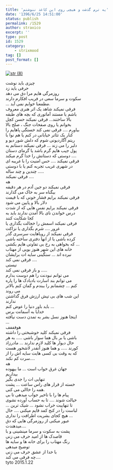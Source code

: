 ```yaml
---
title: 'یه ترم گذشت و هیچی روی این کاغذ ننوشتم'
date: '1396/6/25 14:51:00'
status: publish
permalink: /1529
author: straxico
excerpt: ''
type: post
id: 1529
category:
    - strixmood
tag: []
post_format: []
---
```

[![str (8)](../../uploads/2015/08/str-8.jpg)](http://localhost/wp-content/uploads/2015/08/str-8.jpg)

ﭼﯿﺰﯼ ﺑﺎﯾﺪ ﻧﻮﺷﺖ  
ﺣﺮﻓﯽ ﺑﺎﯾﺪ ﺯﺩ  
ﺭﻭﺯﻣﺮﮔﯽ ﻫﺎﯾﻢ ﻣﺮﺍ ﺩﻕ ﻣﯽ ﺩﻫﺪ  
ﺳﮑﻮﺕ ﻭ ﺳﺮﻣﺎ ﺳﻌﯽ ﺩﺭ ﻓﺮﯾﺐ ﺍﻓﮑﺎﺭﻡ ﺩﺍﺭﻧﺪ  
… ﻣﻄﻤﻌﻨﺎ ﺧﻮﺍﺑﻢ ﻧﻤﯽ ﺁﯾﺪ.  
ﻓﺮﻗﯽ ﻧﻤﯿﮑﻨﺪ ﺷﺎﻫﺪ ﯾﮏ ﺍﺛﺮ ﻫﻨﺮﯼ ﻣﻌﺮﻭﻑ  
ﺑﺎﺷﻢ ﯾﺎ ﻣﺴﺘﻨﺪ ﺁﻣﺎﺗﻮﺭﯼ ﮐﻪ ﺑﭽﻪ ﻫﺎﯼ ﻃﺒﻘﻪ  
ﺑﺎﻻ ﺳﺎﺧﺘﻨﺪ… ﻓﺮﻗﯽ ﻧﻤﯿﮑﻨﺪ ﺣﺴﻦ ﮐﭽﻞ  
ﺑﺨﻮﺍﻧﻢ ﯾﺎ ﺭﻭﯼ ﺻﻔﺤﺎﺕ ﺟﻨﮓ ، ﺻﻠﺢ ﺑﺎﻻ  
ﺑﯿﺎﻭﺭﻡ .… ﻓﺮﻗﯽ ﻧﻤﯽ ﮐﻨﺪ ﺧﺴﺘﮕﯽ ﭘﺎﻫﺎﯾﻢ ﺭﺍ  
ﮐﻨﺎﺭ ﯾﮏ ﺗﺌﺎﺗﺮ ﺧﯿﺎﺑﺎﻧﯽ ﺩﺭ ﮐﻨﻢ ﯾﺎ ﻫﻢ ﻧﻮﺍ ﺑﺎ  
ﺭﯾﺘﻢ ﺁﮔﺎﺭﺩﯾﻮﻧﯽ ﺷﻮﻡ ﮐﻪ ﺩﻟﺶ ﺷﻮﺭ ﺩﯾﻮ ﻭ  
ﺩﻟﺒﺮ ﺭﺍ ﻣﯽ ﺯﻧﺪ … ﻓﺮﻗﯽ ﻧﻤﯿﮑﻨﺪ ﺩﺳﺘﺎﻧﻢ ﺑﻪ  
ﭘﻮﻝ ﺟﯿﺐ ﻫﺎﯾﻢ ﮔﺮﻡ ﺑﺎﺷﺪ ﯾﺎ ﮔﺮﻣﺎﯼ ﺩﺳﺘﺎﻥ  
ﺩﻭﺳﺘﯽ ﮐﻪ ﺩﺳﺘﺎﻧﺶ ﺭﺍ ﺧﺪﺍ ﮔﺮﻡ ﻣﯿﮑﻨﺪ .…  
ﻓﺮﻗﯽ ﻧﻤﯿﮑﻨﺪ .… ﺣﺲ ﺍﻣﻨﯿﺖ ﺭﺍ ﺑﺎ ﻏﺮﯾﺒﻪ ﺍﯼ  
ﺩﺭ ﺷﻬﺮﯼ ﻏﺮﯾﺐ ﺗﺠﺮﺑﻪ ﮐﻨﻢ ﯾﺎ ﺑﺎ ﺩﻭﺳﺘﯽ  
ﭼﻨﺪﯾﻦ ﻭ ﭼﻨﺪ ﺳﺎﻟﻪ ..…  
ﻓﺮﻗﯽ ﻧﻤﯿﮑﻨﺪ .…  
ﻫﻪ  
ﻓﺮﻗﯽ ﻧﻤﯿﮑﻨﺪ ﺩﻭ ﺟﯿﻦ ﺁﺩﻡ ﺩﺭ ﻫﺮ ﺩﻗﯿﻘﻪ  
ﺑﯿﮕﻨﺎﻩ ﺳﺮ ﺑﻪ ﺧﺎﮎ ﻣﯽ ﮔﺬﺍﺭﻧﺪ  
ﻓﺮﻗﯽ ﻧﻤﯿﮑﻨﺪ ﺑﺮﺍﯾﻢ ﻓﺸﺎﺭ ﺧﻮﻧﯽ ﮐﻪ ﺑﺎ ﻗﯿﻤﺖ  
ﺩﻻﺭ ﺑﺎﻻ ﻭ ﭘﺎﯾﯿﻦ ﻣﯽ ﺷﻮﺩ  
ﻓﺮﻗﯽ ﻧﻤﯿﮑﻨﺪ ﺑﺮﺍﯾﻢ ﻧﻔﺲ ﻫﺎﯾﯽ ﮐﻪ ﺍﺯ ﺷﺪﺕ  
ﺩﺭﺱ ﺧﻮﺍﻧﺪﻥ ﻧﺎﯼ ﺑﺎﻻ ﺁﻣﺪﻥ ﻧﺪﺍﺭﻧﺪ ﺑﺎﯾﺪ ﺑﻪ  
ﮐﺠﺎ ﺷﮑﺎﯾﺖ ﮐﻨﻨﺪ  
ﻓﺮﻗﯽ ﻧﻤﯿﮑﻨﺪ ﺍﺳﻤﺶ ﺭﺍ ﺧﺠﺎﻟﺖ ﺑﮕﺬﺍﺭﯼ ﯾﺎ  
ﻏﺮﻭﺭ .… ﺷﺮﻡ ﺑﮕﺬﺍﺭﯼ ﯾﺎ ﻧﺰﺍﮐﺖ  
ﻓﺮﻗﯽ ﻧﻤﯿﮑﻨﺪ ﺍﺯ ﺭﻭﯾﺎﻫﺎﯾﺖ ﺳﺮﺳﺮﯼ ﮔﺬﺭ  
ﮐﺮﺩﻩ ﺑﺎﺷﯽ ﯾﺎ ﺍﺯ ﺍﻧﻬﺎ ﺩﻓﺘﺮﯼ ﺳﺎﺧﺘﻪ ﺑﺎﺷﯽ  
ﮐﻪ ﺑﺨﻮﺍﻫﯽ ﺑﻪ ﺭﺥ ﺑﯽ ﺗﻔﺎﻭﺗﯽ ﻫﺎﯾﻢ ﺑﮑﺸﯽ …  
ﺧﺎﻧﻪ ﻫﺎﯼ ﺍﯾﻦ ﺷﻬﺮ ﻫﻨﻮﺯ ﺑﻮﯾﯽ ﺍﺯ ﻣﻬﺘﺎﺏ  
ﻧﺒﺮﺩﻩ ﺍﻧﺪ … ﺳﻨﮕﯿﻨﯽ ﺳﺎﯾﻪ ﺍﺕ ﺑﺮﺍﯾﺸﺎﻥ  
ﻓﺮﻗﯽ ﻧﻤﯽ ﮐﻨﺪ .…  
ﻧﯿﺴﺘﯽ  
ﻭ ﺑﺎﺯ ﻓﺮﻗﯽ ﻧﻤﯽ ﮐﻨﺪ ..…  
ﻣﯽ ﺗﻮﺍﻧﻢ ﻧﺒﻮﺩﻧﺖ ﺭﺍ ﻫﻢ ﺩﻭﺳﺖ ﺑﺪﺍﺭﻡ  
ﻣﯽ ﺗﻮﺍﻧﻢ ﺑﻨﺪ ﺍﺳﺎﺭﺕ ﺑﺎﺩﺑﺎﺩﮎ ﻫﺎ ﺭﺍ ﭘﺎﺭﻩ  
ﮐﻨﻢ … ﭼﺸﻤﺎﻧﻢ ﺭﺍ ﺑﺒﻨﺪﻡ ﻭ ﮔﻤﺎﻥ ﮐﻨﻢ ﺑﺎﻻﺗﺮ  
ﻣﯽ ﺭﻭﻧﺪ  
ﺍﯾﻦ ﺷﺐ ﻫﺎﯼ ﺑﯽ ﺗﭙﺶ ﺍﺭﺯﺵ ﻓﺮﻕ ﮔﺬﺍﺷﺘﻦ  
ﻧﺪﺍﺭﻧﺪ  
ﺑﺎﯾﺪ ﺑﺎﻭﺭ ﺩﻧﯿﺎ ﺭﺍ ﻋﻮﺽ ﮐﻨﻢ …  
ﺧﺪﺍﯾﺎ ﺑﻪ ﺁﺳﻤﺎﻧﺖ ﺑﺮﺱ  
ﺍﯾﻨﺠﺎ ﻫﻨﻮﺯ ﻧﺴﻞ ﺑﺸﺮ ﺑﻪ ﺗﻤﺪﻥ ﺩﺳﺖ ﻧﯿﺎﻓﺘﻪ  
…  
ﻫﻮﻓﻔﻔﻒ  
ﻓﺮﻗﯽ ﻧﻤﯿﮑﻨﺪ ﮐﻠﯿﺪ ﺧﻮﺷﺒﺨﺘﯽ ﺭﺍ ﺩﺍﺷﺘﻪ  
ﺑﺎﺷﯽ ﯾﺎ ﺑﺮ ﺑﺎﻝ ﻫﻤﺎ ﺳﻮﺍﺭ ﺑﺎﺷﯽ ..… ﺑﻪ ﻫﺮ  
ﺣﺎﻝ ﺩﯾﻮﺍﺭ ﻫﺎ ﮐﻠﯿﺪ ﻻﺯﻡ ﻧﺪﺍﺭﻧﺪ … ﻣﺎﺩﺭﺯﺍﺩ  
ﮐﻮﺭﻧﺪ ..… ﻭ ﻫﻤﺎ ﻫﻨﻮﺯ ﺁﻧﻘﺪﺭ ﻻﺷﺨﻮﺭ ﻫﺴﺖ  
ﮐﻪ ﺑﻪ ﻭﻗﺖ ﺑﯽ ﮐﺴﯽ ﻫﺎﯾﺖ ﺳﺎﯾﻪ ﺍﺵ ﺭﺍ ﺍﺯ  
ﺳﺮﺕ ﮐﻢ ﻧﮑﻨﺪ.…  
ﻫﻪ  
ﺟﻬﺎﻥ ﻏﺮﻕ ﺧﻮﺍﺏ ﺍﺳﺖ … ﻣﺎ ﺑﯿﻬﻮﺩﻩ  
ﺑﯿﺪﺍﺭﯾﻢ  
ﺗﻨﻬﺎﯾﯽ ﺍﺕ ﺭﺍ ﺟﺪﯼ ﺑﮕﯿﺮ  
ﺧﺴﺘﻪ ﺍﺯ ﻗﺮﺍﺭ ﻫﺎﯼ ﺭﺍﺱ ﺳﺎﻋﺖ … ﭘﺸﺖ  
ﻫﻤﻪ ﺭﺍ ﺧﺎﺍﻟﯽ ﻣﯽ ﮐﻨﯽ.  
ﭘﯿﺎﻡ ﻫﺎ ﺭﺍ ﺑﺎ ﺗﺎﺧﯿﺮ ﺟﻮﺍﺏ ﻣﯿﺪﻫﯽ ﺗﺎ ﺑﯽ  
ﺧﯿﺎﻟﺖ ﺷﻮﻧﺪ .… ﺗﺎ ﺑﻪ ﺣﺴﺎﺏ ﺁﻭﺭﺩﻩ ﻧﺸﻮﯼ  
… ﺗﺎ ﺗﻨﻬﺎﯾﯿﺖ ﺧﺮﺍﺏ ﻧﺸﻮﺩ … ﺷﯿﮏ ﺗﺮﯾﻦ  
ﻟﺒﺎﺳﺖ ﺭﺍ ﺩﺭ ﮐﻨﺞ ﮐﻤﺪ ﻗﺎﯾﻢ ﻣﯿﮑﻨﯽ .… ﺣﺎﻝ  
ﻫﯿﭻ ﮐﺠﺎﯼ ﺑﺸﺮﯾﺖ ﺍﻃﺮﺍﻓﺖ ﺭﺍ ﻧﺪﺍﺭﯼ …  
ﻋﺒﻮﺭ ﻣﯿﮑﻨﯽ ﺍﺯ ﺭﻭﺯﻣﺮﮔﯽ ﻫﺎﯾﯽ ﮐﻪ ﺩﻕ  
ﻣﯿﺪﻫﻨﺪﺕ.…  
ﭘﺸﺖ ﺑﻪ ﺳﮑﻮﺕ ﻭ ﺳﺮﻣﺎ ﻣﯿﻨﺸﯿﻨﯽ ﻭ ﺑﺎ  
ﻗﺎﺻﺪﮎ ﻫﺎ ﺍﺯ ﺍﻣﯿﺪ ﺣﺮﻑ ﻣﯽ ﺯﻧﯽ  
ﺭﻧﮓ ﻣﻬﺘﺎﺏ ﺭﺍ ﺑﺮﺍﯼ ﺧﺎﻧﻪ ﻫﺎ ﻭ ﺳﺎﯾﻪ ﻫﺎ  
ﺗﻮﺿﯿﺢ ﻣﯿﺪﻫﯽ  
ﺑﺎ ﺧﺪﺍ ﺍﺯ ﻋﺸﻖ ﺣﺮﻑ ﻣﯽ ﺯﻧﯽ  
ﭼﻪ ﻓﺮﻗﯽ ﻣﯽ ﮐﻨﺪ.…  
tyto 2015.1.22